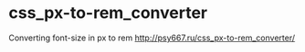# css_px-to-rem_converter
Converting font-size in px to rem
http://psy667.ru/css_px-to-rem_converter/
